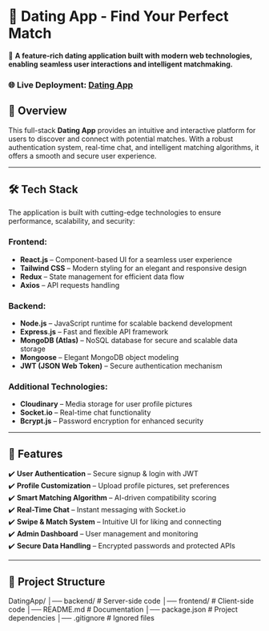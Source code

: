 # 💖 Dating App - Find Your Perfect Match

🚀 **A feature-rich dating application built with modern web technologies, enabling seamless user interactions and intelligent matchmaking.**  

### 🌐 Live Deployment: [Dating App](https://dating-app-4d3p.onrender.com/)  

## 📌 Overview  
This full-stack **Dating App** provides an intuitive and interactive platform for users to discover and connect with potential matches. With a robust authentication system, real-time chat, and intelligent matching algorithms, it offers a smooth and secure user experience.  

---

## 🛠️ Tech Stack  
The application is built with cutting-edge technologies to ensure performance, scalability, and security:  

### **Frontend:**  
- **React.js** – Component-based UI for a seamless user experience  
- **Tailwind CSS** – Modern styling for an elegant and responsive design  
- **Redux** – State management for efficient data flow  
- **Axios** – API requests handling  

### **Backend:**  
- **Node.js** – JavaScript runtime for scalable backend development  
- **Express.js** – Fast and flexible API framework  
- **MongoDB (Atlas)** – NoSQL database for secure and scalable data storage  
- **Mongoose** – Elegant MongoDB object modeling  
- **JWT (JSON Web Token)** – Secure authentication mechanism  

### **Additional Technologies:**  
- **Cloudinary** – Media storage for user profile pictures  
- **Socket.io** – Real-time chat functionality  
- **Bcrypt.js** – Password encryption for enhanced security  

---

## 🚀 Features  
✔️ **User Authentication** – Secure signup & login with JWT  
✔️ **Profile Customization** – Upload profile pictures, set preferences  
✔️ **Smart Matching Algorithm** – AI-driven compatibility scoring  
✔️ **Real-Time Chat** – Instant messaging with Socket.io  
✔️ **Swipe & Match System** – Intuitive UI for liking and connecting  
✔️ **Admin Dashboard** – User management and monitoring  
✔️ **Secure Data Handling** – Encrypted passwords and protected APIs  

---

## 📂 Project Structure  
DatingApp/
│── backend/         # Server-side code
│── frontend/        # Client-side code
│── README.md        # Documentation
│── package.json     # Project dependencies
│── .gitignore       # Ignored files

